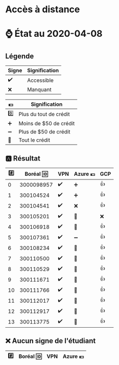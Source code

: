 # Accès à distance

# :watch: État au 2020-04-08

## Légende

| Signe              | Signification          |
|--------------------|------------------------|
| :heavy_check_mark: | Accessible             |
| :x:                | Manquant               |

| :dollar:           | Signification          |
|--------------------|------------------------|
| :zero:             | Plus du tout de crédit |
| :heavy_plus_sign:  | Moins de $50 de crédit |
| :heavy_minus_sign: | Plus de $50 de crédit  |
| :100:              | Tout le crédit         |

## :a: Résultat

|:hash:| Boréal :id:| VPN                | Azure :dollar:     | GCP   |
|------|------------|--------------------|--------------------|-------|
|  0   | 3000098957 | :heavy_check_mark: | :heavy_plus_sign:  | :+1:  |
|  1   | 300104524  | :heavy_check_mark: | :heavy_plus_sign:  | :+1:  |
|  2   | 300104541  | :heavy_check_mark: |  :x:               | :+1:  |
|  3   | 300105201  | :heavy_check_mark: | :100:              | :x:   |
|  4   | 300106918  | :heavy_check_mark: | :100:              | :+1:  |
|  5   | 300107361  | :heavy_check_mark: | :heavy_minus_sign: | :+1:  |
|  6   | 300108234  | :heavy_check_mark: | :100:              | :+1:  |
|  7   | 300110500  | :heavy_check_mark: | :100:              | :+1:  |
|  8   | 300110529  | :heavy_check_mark: | :100:              | :+1:  |
|  9   | 300111671  | :heavy_check_mark: | :100:              | :+1:  |
| 10   | 300111766  | :heavy_check_mark: | :100:              | :+1:  |
| 11   | 300112017  | :heavy_check_mark: | :100:              | :+1:  | 
| 12   | 300112917  | :heavy_check_mark: | :100:              | :+1:  |
| 13   | 300113775  | :heavy_check_mark: | :100:              | :+1:  |


## :x: Aucun signe de l'étudiant


|:hash:| Boréal :id:| VPN                | Azure :dollar:       |
|------|------------|--------------------|----------------------|
